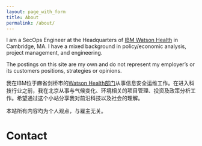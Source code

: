 ```yaml
---
layout: page_with_form
title: About
permalink: /about/
---
```



I am a SecOps Engineer at the Headquarters of [IBM Watson Health](https://www.ibm.com/watson/health/) in Cambridge, MA. I have a mixed background in policy/economic analysis, project management, and engineering.

The postings on this site are my own and do not represent my employer’s or its customers positions, strategies or opinions.

我在IBM位于麻省剑桥市的[Watson Health部门](https://www.ibm.com/watson/health/)从事信息安全运维工作。在进入科技行业之前，我在北京从事与气候变化、环境相关的项目管理、投资及政策分析工作。希望通过这个小站分享我对前沿科技以及社会的理解。

本站所有内容均为个人观点，与雇主无关。

# Contact
